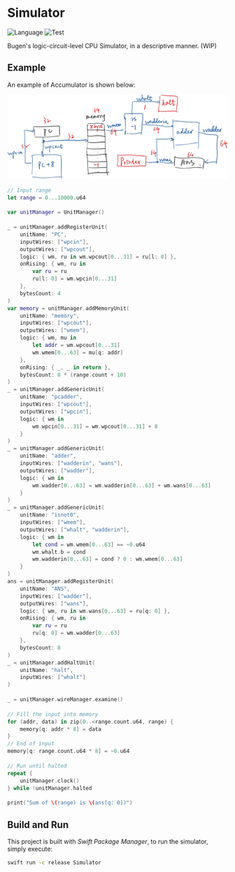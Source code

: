 # Simulator

![Language](https://img.shields.io/badge/Language-Swift%205.2-orange.svg)
![Test](https://github.com/bugenzhao/Simulator/workflows/Swift/badge.svg)

Bugen's logic-circuit-level CPU Simulator, in a descriptive manner. (WIP)

## Example
An example of Accumulator is shown below:

![Accumulator Circuit](Resources/accumulator.png)

```swift
// Input range
let range = 0...10000.u64

var unitManager = UnitManager()

_ = unitManager.addRegisterUnit(
    unitName: "PC",
    inputWires: ["wpcin"],
    outputWires: ["wpcout"],
    logic: { wm, ru in wm.wpcout[0...31] = ru[l: 0] },
    onRising: { wm, ru in
        var ru = ru
        ru[l: 0] = wm.wpcin[0...31]
    },
    bytesCount: 4
)
var memory = unitManager.addMemoryUnit(
    unitName: "memory",
    inputWires: ["wpcout"],
    outputWires: ["wmem"],
    logic: { wm, mu in
        let addr = wm.wpcout[0...31]
        wm.wmem[0...63] = mu[q: addr]
    },
    onRising: { _, _ in return },
    bytesCount: 8 * (range.count + 10)
)
_ = unitManager.addGenericUnit(
    unitName: "pcadder",
    inputWires: ["wpcout"],
    outputWires: ["wpcin"],
    logic: { wm in
        wm.wpcin[0...31] = wm.wpcout[0...31] + 8
    }
)
_ = unitManager.addGenericUnit(
    unitName: "adder",
    inputWires: ["wadderin", "wans"],
    outputWires: ["wadder"],
    logic: { wm in
        wm.wadder[0...63] = wm.wadderin[0...63] + wm.wans[0...63]
    }
)
_ = unitManager.addGenericUnit(
    unitName: "isnot0",
    inputWires: ["wmem"],
    outputWires: ["whalt", "wadderin"],
    logic: { wm in
        let cond = wm.wmem[0...63] == ~0.u64
        wm.whalt.b = cond
        wm.wadderin[0...63] = cond ? 0 : wm.wmem[0...63]
    }
)
ans = unitManager.addRegisterUnit(
    unitName: "ANS",
    inputWires: ["wadder"],
    outputWires: ["wans"],
    logic: { wm, ru in wm.wans[0...63] = ru[q: 0] },
    onRising: { wm, ru in
        var ru = ru
        ru[q: 0] = wm.wadder[0...63]
    },
    bytesCount: 8
)
_ = unitManager.addHaltUnit(
    unitName: "halt",
    inputWires: ["whalt"]
)

_ = unitManager.wireManager.examine()

// Fill the input into memory
for (addr, data) in zip(0..<range.count.u64, range) {
    memory[q: addr * 8] = data
}
// End of input
memory[q: range.count.u64 * 8] = ~0.u64

// Run until halted
repeat {
    unitManager.clock()
} while !unitManager.halted

print("Sum of \(range) is \(ans[q: 0])")
```
## Build and Run
This project is built with *Swift Package Manager*, to run the simulator, simply execute:

```bash
swift run -c release Simulator
```
